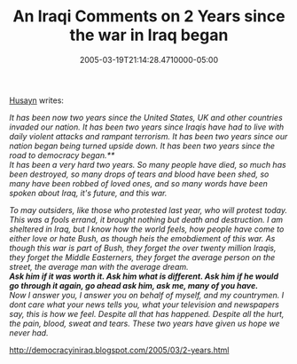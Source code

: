 ﻿---
title: An Iraqi Comments on 2 Years since the war in Iraq began
date: "2005-03-19T21:14:28.4710000-05:00"
description: It has been now two years since the United States, UK and other countries invaded our nation. It has been two years since Iraqis have had to live with daily violent attacks and rampant terrorism.
featuredImage: img/9299-featured.png
---

[Husayn](http://democracyiniraq.blogspot.com/) writes:

*It has been now two years since the United States, UK and other countries invaded our nation. It has been two years since Iraqis have had to live with daily violent attacks and rampant terrorism. It has been two years since our nation began being turned upside down. It has been two years since the road to democracy began.**\
It has been a very hard two years. So many people have died, so much has been destroyed, so many drops of tears and blood have been shed, so many have been robbed of loved ones, and so many words have been spoken about Iraq, it's future, and this war.*

*To may outsiders, like those who protested last year, who will protest today. This was a fools errand, it brought nothing but death and destruction. I am sheltered in Iraq, but I know how the world feels, how people have come to either love or hate Bush, as though heis the emobdiement of this war. As though this war is part of Bush, they forget the over twenty million Iraqis, they forget the Middle Easterners, they forget the average person on the street, the average man with the average dream.**\
Ask him if it was worth it. Ask him what is different. Ask him if he would go through it again, go ahead ask him, ask me, many of you have.**\
Now I answer you, I answer you on behalf of myself, and my countrymen. I dont care what your news tells you, what your television and newspapers say, this is how we feel. Despite all that has happened. Despite all the hurt, the pain, blood, sweat and tears. These two years have given us hope we never had.*

<http://democracyiniraq.blogspot.com/2005/03/2-years.html>

